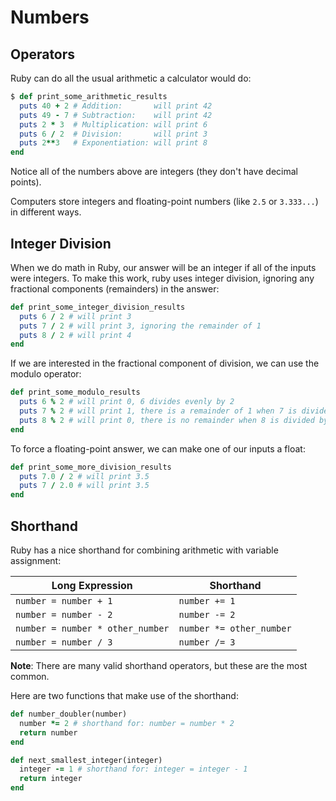 # Numbers

## Operators

Ruby can do all the usual arithmetic a calculator would do:

```ruby
$ def print_some_arithmetic_results
  puts 40 + 2 # Addition:       will print 42
  puts 49 - 7 # Subtraction:    will print 42
  puts 2 * 3  # Multiplication: will print 6
  puts 6 / 2  # Division:       will print 3
  puts 2**3   # Exponentiation: will print 8
end
```

Notice all of the numbers above are integers (they don't have decimal points).

Computers store integers and floating-point numbers (like `2.5` or `3.333...`) in different ways.

## Integer Division

When we do math in Ruby, our answer will be an integer if all of the inputs were integers. To make this work, ruby uses integer division, ignoring any fractional components (remainders) in the answer:
```ruby
def print_some_integer_division_results
  puts 6 / 2 # will print 3
  puts 7 / 2 # will print 3, ignoring the remainder of 1
  puts 8 / 2 # will print 4
end
```

If we are interested in the fractional component of division, we can use the modulo operator:
```ruby
def print_some_modulo_results
  puts 6 % 2 # will print 0, 6 divides evenly by 2
  puts 7 % 2 # will print 1, there is a remainder of 1 when 7 is divided by 2
  puts 8 % 2 # will print 0, there is no remainder when 8 is divided by 2
end
```

To force a floating-point answer, we can make one of our inputs a float:
```ruby
def print_some_more_division_results
  puts 7.0 / 2 # will print 3.5
  puts 7 / 2.0 # will print 3.5
end
```

## Shorthand

Ruby has a nice shorthand for combining arithmetic with variable assignment:

Long Expression                  | Shorthand
---------------------------------|-----------
`number = number + 1`            | `number += 1`
`number = number - 2`            | `number -= 2`
`number = number * other_number` | `number *= other_number`
`number = number / 3`            | `number /= 3`
**Note**: There are many valid shorthand operators, but these are the most common.

Here are two functions that make use of the shorthand:

```ruby
def number_doubler(number)
  number *= 2 # shorthand for: number = number * 2
  return number
end

def next_smallest_integer(integer)
  integer -= 1 # shorthand for: integer = integer - 1
  return integer
end
```
